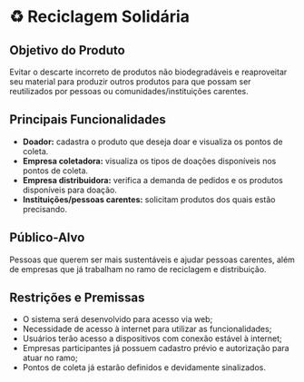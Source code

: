 # ♻ Reciclagem Solidária

## Objetivo do Produto
Evitar o descarte incorreto de produtos não biodegradáveis e reaproveitar seu material para produzir outros produtos para que possam ser reutilizados por pessoas ou comunidades/instituições carentes.

## Principais Funcionalidades
- **Doador:** cadastra o produto que deseja doar e visualiza os pontos de coleta.  
- **Empresa coletadora:** visualiza os tipos de doações disponíveis nos pontos de coleta.  
- **Empresa distribuidora:** verifica a demanda de pedidos e os produtos disponíveis para doação.
- **Instituições/pessoas carentes:** solicitam produtos dos quais estão precisando.

## Público-Alvo
Pessoas que querem ser mais sustentáveis e ajudar pessoas carentes, além de empresas que já trabalham no ramo de reciclagem e distribuição.

## Restrições e Premissas
- O sistema será desenvolvido para acesso via web;  
- Necessidade de acesso à internet para utilizar as funcionalidades; 
- Usuários terão acesso a dispositivos com conexão estável à internet; 
- Empresas participantes já possuem cadastro prévio e autorização para atuar no ramo;
- Pontos de coleta já estarão definidos e devidamente sinalizados.
